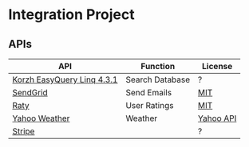 # Integration Project

## APIs

API | Function | License
----|----------|--------
[Korzh EasyQuery Linq 4.3.1](https://www.nuget.org/packages/Korzh.EasyQuery.Linq/4.3.1) | Search Database | ?
[SendGrid](https://sendgrid.com/docs/API_Reference/api_v3.html) | Send Emails | [MIT](https://github.com/sendgrid/sendgrid-csharp/blob/master/LICENSE.txt)
[Raty](https://www.jqueryscript.net/other/Full-featured-Star-Rating-Plugin-For-jQuery-Raty.html) | User Ratings | [MIT](https://github.com/wbotelhos/raty/blob/master/LICENSE)
[Yahoo Weather](https://developer.yahoo.com/weather) | Weather | [Yahoo API](https://developer.yahoo.com/attribution)
[Stripe](https://stripe.com/docs/api) | | ?
